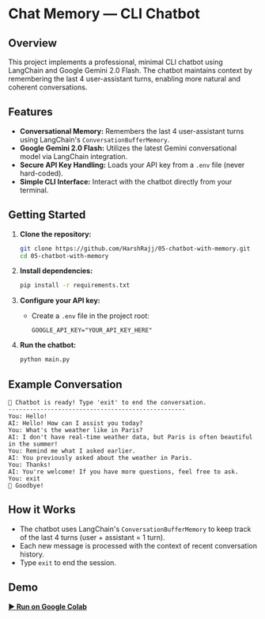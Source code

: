 # Chat Memory — CLI Chatbot
## Overview

This project implements a professional, minimal CLI chatbot using LangChain and Google Gemini 2.0 Flash. The chatbot maintains context by remembering the last 4 user-assistant turns, enabling more natural and coherent conversations.

## Features

- **Conversational Memory:** Remembers the last 4 user-assistant turns using LangChain's `ConversationBufferMemory`.
- **Google Gemini 2.0 Flash:** Utilizes the latest Gemini conversational model via LangChain integration.
- **Secure API Key Handling:** Loads your API key from a `.env` file (never hard-coded).
- **Simple CLI Interface:** Interact with the chatbot directly from your terminal.

## Getting Started

1. **Clone the repository:**
    ```bash
    git clone https://github.com/HarshRajj/05-chatbot-with-memory.git
    cd 05-chatbot-with-memory
    ```

2. **Install dependencies:**
    ```bash
    pip install -r requirements.txt
    ```

3. **Configure your API key:**
    - Create a `.env` file in the project root:
      ```
      GOOGLE_API_KEY="YOUR_API_KEY_HERE"
      ```

4. **Run the chatbot:**
    ```bash
    python main.py
    ```

## Example Conversation

```
🤖 Chatbot is ready! Type 'exit' to end the conversation.
--------------------------------------------------
You: Hello!
AI: Hello! How can I assist you today?
You: What's the weather like in Paris?
AI: I don't have real-time weather data, but Paris is often beautiful in the summer!
You: Remind me what I asked earlier.
AI: You previously asked about the weather in Paris.
You: Thanks!
AI: You're welcome! If you have more questions, feel free to ask.
You: exit
🤖 Goodbye!
```

## How it Works

- The chatbot uses LangChain's `ConversationBufferMemory` to keep track of the last 4 turns (user + assistant = 1 turn).
- Each new message is processed with the context of recent conversation history.
- Type `exit` to end the session.

## Demo

[**▶️ Run on Google Colab**](https://colab.research.google.com/drive/1jwyTm7qqOX7D8GYj9EWVZiWwOpuiipgD?usp=sharing)
